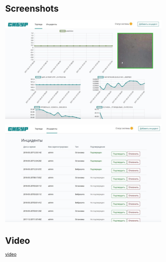 # Screenshots
![img1](/screenshot1.jpg?raw=true "Main page")

![img2](/screenshot2.jpg?raw=true "Incidents page")

# Video
[video](https://drive.google.com/open?id=1W3LtTfcYKr3rnw8e8wWzfqFCGbub03YF)
